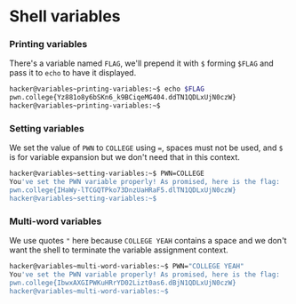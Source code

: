 # Shell variables

### Printing variables
There's a variable named `FLAG`, we'll prepend it with `$` forming `$FLAG` and pass it to `echo` to have it displayed.
```bash
hacker@variables~printing-variables:~$ echo $FLAG
pwn.college{Yz881o8y6bSKn6_k9BCiqeMG404.ddTN1QDLxUjN0czW}
hacker@variables~printing-variables:~$ 
```

### Setting variables
We set the value of `PWN` to `COLLEGE` using `=`, spaces must not be used, and `$` is for variable expansion but we
don't need that in this context.
```bash
hacker@variables~setting-variables:~$ PWN=COLLEGE
You've set the PWN variable properly! As promised, here is the flag:
pwn.college{IHaWy-lTCGQTPko73DnzUaHRaF5.dlTN1QDLxUjN0czW}
hacker@variables~setting-variables:~$ 
```

### Multi-word variables
We use quotes `"` here because `COLLEGE YEAH` contains a space and we don't want the shell to terminate the variable
assignment context.
```bash
hacker@variables~multi-word-variables:~$ PWN="COLLEGE YEAH"
You've set the PWN variable properly! As promised, here is the flag:
pwn.college{IbwxAXGIPWKuHRrYD02Lizt0as6.dBjN1QDLxUjN0czW}
hacker@variables~multi-word-variables:~$ 
```
